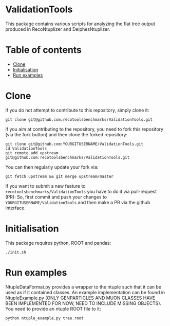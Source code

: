 ValidationTools
===============

This package contains various scripts for analyzing the flat tree output produced in RecoNtuplizer and DelphesNtuplizer.

Table of contents
=================
  * [Clone](#clone)
  * [Initialisation](#initilisation)
  * [Run examples](#run-examples)


Clone 
=====

If you do not attempt to contribute to this repository, simply clone it:
```
git clone git@github.com:recotoolsbenchmarks/ValidationTools.git
```

If you aim at contributing to the repository, you need to fork this repository (via the fork button) and then clone the forked repository:
```
git clone git@github.com:YOURGITUSERNAME/ValidationTools.git
cd ValidationTools
git remote add upstream git@github.com:recotoolsbenchmarks/ValidationTools.git
```
You can then regularly update your fork via:
```
git fetch upstream && git merge upstream/master
```

If you want to submit a new feature to ```recotoolsbenchmarks/ValidationTools``` you have to do it via pull-request (PR):
So, first commit and push your changes to ```YOURGITUSERNAME/ValidationTools``` and then make a PR via the github interface. 


Initialisation
==============

This package requires python, ROOT and pandas:

```
./init.sh
```

Run examples
============

NtupleDataFormat.py provides a wrapper to the ntuple such that it can be used as if it contained classes. An example implementation can be found in NtupleExample.py (ONLY GENPARTICLES AND MUON CLASSES HAVE BEEN IMPLEMENTED FOR NOW, NEED TO INCLUDE MISSING OBJECTS). You need to provide an ntuple ROOT file to it:

```
python ntuple_example.py tree.root

```
